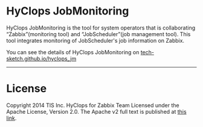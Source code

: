 # HyClops JobMonitoring

HyClops JobMonitoring is the tool for system operators that is collaborating “Zabbix”(monitoring tool) and “JobScheduler”(job management tool).
This tool integrates monitoring of JobScheduler's job information on Zabbix. 

You can see the details of HyClops JobMonitoring on [tech-sketch.github.io/hyclops_jm](http://tech-sketch.github.io/hyclops_jm/)

----

# License

Copyright 2014 TIS Inc. HyClops for Zabbix Team
Licensed under the Apache License, Version 2.0. The Apache v2 full text is published at [this link](http://www.apache.org/licenses/LICENSE-2.0).
